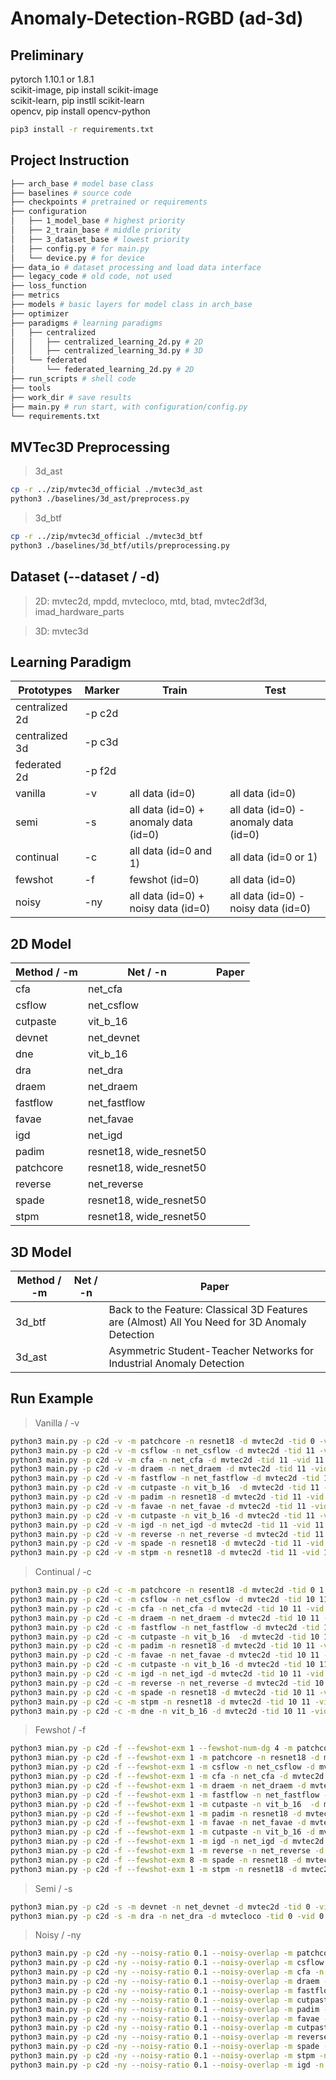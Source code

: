 # Anomaly-Detection-RGBD (ad-3d)
## Preliminary  

pytorch 1.10.1 or 1.8.1\
scikit-image, pip install scikit-image\
scikit-learn, pip instll scikit-learn\
opencv, pip install opencv-python

```bash
pip3 install -r requirements.txt
```

## Project Instruction
```bash
├── arch_base # model base class
├── baselines # source code 
├── checkpoints # pretrained or requirements
├── configuration
│   ├── 1_model_base # highest priority
│   ├── 2_train_base # middle priority
│   ├── 3_dataset_base # lowest priority
│   ├── config.py # for main.py
│   └── device.py # for device
├── data_io # dataset processing and load data interface
├── legacy_code # old code, not used
├── loss_function
├── metrics
├── models # basic layers for model class in arch_base
├── optimizer
├── paradigms # learning paradigms
│   ├── centralized
│   │   ├── centralized_learning_2d.py # 2D
│   │   ├── centralized_learning_3d.py # 3D
│   └── federated
│       └── federated_learning_2d.py # 2D
├── run_scripts # shell code
├── tools
├── work_dir # save results
├── main.py # run start, with configuration/config.py
└── requirements.txt
```

## MVTec3D Preprocessing

> 3d_ast
```bash
cp -r ../zip/mvtec3d_official ./mvtec3d_ast
python3 ./baselines/3d_ast/preprocess.py
```
> 3d_btf
```bash
cp -r ../zip/mvtec3d_official ./mvtec3d_btf
python3 ./baselines/3d_btf/utils/preprocessing.py
```

## Dataset (--dataset / -d)

> 2D: mvtec2d, mpdd, mvtecloco, mtd, btad, mvtec2df3d, imad_hardware_parts

> 3D: mvtec3d

## Learning Paradigm

| Prototypes | Marker | Train | Test |
| ------ | ---| -------|------ |
| centralized 2d | -p c2d | |
| centralized 3d | -p c3d | |
| federated 2d | -p f2d | |
| vanilla | -v |all data (id=0) | all data (id=0) |
| semi | -s | all data (id=0) + anomaly data (id=0) | all data (id=0) - anomaly data (id=0)|
| continual | -c| all data (id=0 and 1)| all data (id=0 or 1)|
| fewshot | -f | fewshot (id=0) | all data (id=0) |
| noisy | -ny | all data (id=0) + noisy data (id=0) | all data (id=0) - noisy data (id=0)|

## 2D Model
| Method / -m | Net / -n | Paper |
| ------ | ------ | ------ |
| cfa | net_cfa | |
| csflow | net_csflow | |
| cutpaste | vit_b_16 | |
| devnet | net_devnet | |
| dne | vit_b_16 | |
| dra | net_dra | |
| draem | net_draem | |
| fastflow | net_fastflow |  |
| favae | net_favae | |
| igd | net_igd | |
| padim  | resnet18, wide_resnet50 | |
| patchcore  | resnet18, wide_resnet50 | |
| reverse | net_reverse | |
| spade  | resnet18, wide_resnet50 | |
| stpm  | resnet18, wide_resnet50 | |

## 3D Model
| Method / -m | Net / -n | Paper |
| ------ | ------ | ------ |
| 3d_btf | | Back to the Feature: Classical 3D Features are (Almost) All You Need for 3D Anomaly Detection | 
| 3d_ast | | Asymmetric Student-Teacher Networks for Industrial Anomaly Detection |


## Run Example

> Vanilla / -v
```bash
python3 main.py -p c2d -v -m patchcore -n resnet18 -d mvtec2d -tid 0 -vid 0 --coreset-sampling-ratio 0.001 -g 1
python3 main.py -p c2d -v -m csflow -n net_csflow -d mvtec2d -tid 11 -vid 11 -g 1
python3 main.py -p c2d -v -m cfa -n net_cfa -d mvtec2d -tid 11 -vid 11 --coreset-sampling-ratio 0.001 -g 7
python3 main.py -p c2d -v -m draem -n net_draem -d mvtec2d -tid 11 -vid 11 -g 2
python3 main.py -p c2d -v -m fastflow -n net_fastflow -d mvtec2d -tid 11 -vid 11 -g 7
python3 main.py -p c2d -v -m cutpaste -n vit_b_16  -d mvtec2d -tid 11 -vid 11  -g 7
python3 main.py -p c2d -v -m padim -n resnet18 -d mvtec2d -tid 11 -vid 11 -g 7
python3 main.py -p c2d -v -m favae -n net_favae -d mvtec2d -tid 11 -vid 11  -g 7
python3 main.py -p c2d -v -m cutpaste -n vit_b_16 -d mvtec2d -tid 11 -vid 11 -g 7
python3 main.py -p c2d -v -m igd -n net_igd -d mvtec2d -tid 11 -vid 11 -g 7
python3 main.py -p c2d -v -m reverse -n net_reverse -d mvtec2d -tid 11 -vid 11 -g 7
python3 main.py -p c2d -v -m spade -n resnet18 -d mvtec2d -tid 11 -vid 11 -g 7
python3 main.py -p c2d -v -m stpm -n resnet18 -d mvtec2d -tid 11 -vid 11 -g 7

```

> Continual / -c
```bash
python3 main.py -p c2d -c -m patchcore -n resent18 -d mvtec2d -tid 0 1 -vid 0 1 --coreset-sampling-ratio 0.001 -g 1
python3 main.py -p c2d -c -m csflow -n net_csflow -d mvtec2d -tid 10 11 -vid 10 11 -g 1
python3 main.py -p c2d -c -m cfa -n net_cfa -d mvtec2d -tid 10 11 -vid 10 11 --coreset-sampling-ratio 0.001 -g 7
python3 main.py -p c2d -c -m draem -n net_draem -d mvtec2d -tid 10 11 -vid 10 11 -g 2
python3 main.py -p c2d -c -m fastflow -n net_fastflow -d mvtec2d -tid 10 11 -vid 10 11 -g 7
python3 main.py -p c2d -c -m cutpaste -n vit_b_16  -d mvtec2d -tid 10 11 -vid 10 11  -g 7
python3 main.py -p c2d -c -m padim -n resnet18 -d mvtec2d -tid 10 11 -vid 10 11 -g 7
python3 main.py -p c2d -c -m favae -n net_favae -d mvtec2d -tid 10 11 -vid 10 11  -g 7
python3 main.py -p c2d -c -m cutpaste -n vit_b_16 -d mvtec2d -tid 10 11 -vid 10 11 -g 7
python3 main.py -p c2d -c -m igd -n net_igd -d mvtec2d -tid 10 11 -vid 10 11 -g 7
python3 main.py -p c2d -c -m reverse -n net_reverse -d mvtec2d -tid 10 11 -vid 10 11 -g 7
python3 main.py -p c2d -c -m spade -n resnet18 -d mvtec2d -tid 10 11 -vid 10 11 -g 7
python3 main.py -p c2d -c -m stpm -n resnet18 -d mvtec2d -tid 10 11 -vid 10 11 -g 7
python3 main.py -p c2d -c -m dne -n vit_b_16 -d mvtec2d -tid 10 11 -vid 10 11 -g 7
```

> Fewshot / -f
```bash
python3 mian.py -p c2d -f --fewshot-exm 1 --fewshot-num-dg 4 -m patchcore -n resnet18 -d mvtec2d -tid 0 -vid 0 --coreset-sampling-ratio 1 -g 1
python3 mian.py -p c2d -f --fewshot-exm 1 -m patchcore -n resnet18 -d mvtec2d -tid 0 -vid 0 --coreset-sampling-ratio 1 -g 1
python3 mian.py -p c2d -f --fewshot-exm 1 -m csflow -n net_csflow -d mvtec2d -tid 11 -vid 11 -g 1
python3 mian.py -p c2d -f --fewshot-exm 1 -m cfa -n net_cfa -d mvtec2d -tid 11 -vid 11 --coreset-sampling-ratio 1 -g 7
python3 mian.py -p c2d -f --fewshot-exm 1 -m draem -n net_draem -d mvtec2d -tid 11 -vid 11 -g 2
python3 mian.py -p c2d -f --fewshot-exm 1 -m fastflow -n net_fastflow -d mvtec2d -tid 11 -vid 11 -g 7
python3 mian.py -p c2d -f --fewshot-exm 1 -m cutpaste -n vit_b_16  -d mvtec2d -tid 11 -vid 11  -g 7
python3 mian.py -p c2d -f --fewshot-exm 1 -m padim -n resnet18 -d mvtec2d -tid 11 -vid 11 -g 7
python3 mian.py -p c2d -f --fewshot-exm 1 -m favae -n net_favae -d mvtec2d -tid 11 -vid 11  -g 7
python3 mian.py -p c2d -f --fewshot-exm 1 -m cutpaste -n vit_b_16 -d mvtec2d -tid 11 -vid 11 -g 7
python3 mian.py -p c2d -f --fewshot-exm 1 -m igd -n net_igd -d mvtec2d -tid 11 -vid 11 -g 7
python3 mian.py -p c2d -f --fewshot-exm 1 -m reverse -n net_reverse -d mvtec2d -tid 11 -vid 11 -g 7
python3 mian.py -p c2d -f --fewshot-exm 8 -m spade -n resnet18 -d mvtec2d -tid 11 -vid 11 -g 7
python3 mian.py -p c2d -f --fewshot-exm 1 -m stpm -n resnet18 -d mvtec2d -tid 11 -vid 11 -g 7
```
> Semi / -s
```bash
python3 mian.py -p c2d -s -m devnet -n net_devnet -d mvtec2d -tid 0 -vid 0 -g 1
python3 mian.py -p c2d -s -m dra -n net_dra -d mvtecloco -tid 0 -vid 0 -g 1
```

> Noisy / -ny
```bash
python3 main.py -p c2d -ny --noisy-ratio 0.1 --noisy-overlap -m patchcore -n resnet18 -d mvtec2d -tid 0 -vid 1 --coreset-sampling-ratio 0.001 -g 1
python3 main.py -p c2d -ny --noisy-ratio 0.1 --noisy-overlap -m csflow -n net_csflow -d mvtec2d -tid 11 -vid 11 -g 1
python3 main.py -p c2d -ny --noisy-ratio 0.1 --noisy-overlap -m cfa -n net_cfa -d mvtec2d -tid 11 -vid 11 --coreset-sampling-ratio 0.001 -g 7
python3 main.py -p c2d -ny --noisy-ratio 0.1 --noisy-overlap -m draem -n net_draem -d mvtec2d -tid 11 -vid 11 -g 2
python3 main.py -p c2d -ny --noisy-ratio 0.1 --noisy-overlap -m fastflow -n net_fastflow -d mvtec2d -tid 11 -vid 11 -g 7
python3 main.py -p c2d -ny --noisy-ratio 0.1 --noisy-overlap -m cutpaste -n vit_b_16  -d mvtec2d -tid 11 -vid 11  -g 7
python3 main.py -p c2d -ny --noisy-ratio 0.1 --noisy-overlap -m padim -n resnet18 -d mvtec2d -tid 11 -vid 11 -g 7
python3 main.py -p c2d -ny --noisy-ratio 0.1 --noisy-overlap -m favae -n net_favae -d mvtec2d -tid 11 -vid 11  -g 7
python3 main.py -p c2d -ny --noisy-ratio 0.1 --noisy-overlap -m cutpaste -n vit_b_16 -d mvtec2d -tid 11 -vid 11 -g 7
python3 main.py -p c2d -ny --noisy-ratio 0.1 --noisy-overlap -m reverse -n net_reverse -d mvtec2d -tid 11 -vid 11 -g 7
python3 main.py -p c2d -ny --noisy-ratio 0.1 --noisy-overlap -m spade -n resnet18 -d mvtec2d -tid 11 -vid 11 -g 7
python3 main.py -p c2d -ny --noisy-ratio 0.1 --noisy-overlap -m stpm -n resnet18 -d mvtec2d -tid 11 -vid 11 -g 7
python3 main.py -p c2d -ny --noisy-ratio 0.1 --noisy-overlap -m igd -n net_igd -d mvtec2d -tid 11 -vid 11 -g 7
```


